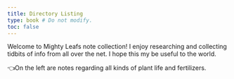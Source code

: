 ```yaml
---
title: Directory Listing
type: book # Do not modify.
toc: false
---
```

Welcome to Mighty Leafs note collection! I enjoy researching and collecting tidbits of info from all over the net. I hope this my be useful to the world. 

👈On the left are notes regarding all kinds of plant life and fertilizers. 


